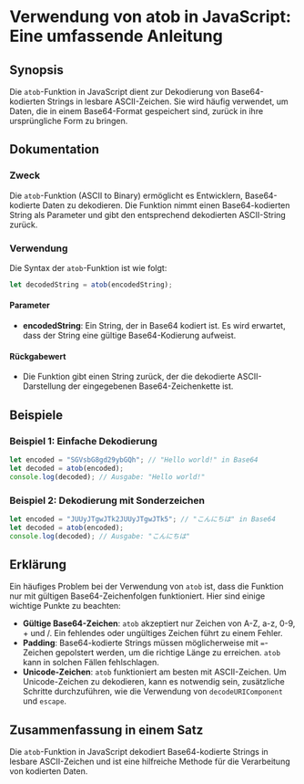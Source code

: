 <!--
Meta Description: # Verwendung von atob in JavaScript: Eine umfassende Anleitung ## Synopsis Die `atob`-Funktion in JavaScript dient zur Dekodierung von Base64-kodierte...
Meta Keywords: base64, atob, die, zeichen, funktion
-->

# Verwendung von atob in JavaScript: Eine umfassende Anleitung

## Synopsis
Die `atob`-Funktion in JavaScript dient zur Dekodierung von Base64-kodierten Strings in lesbare ASCII-Zeichen. Sie wird häufig verwendet, um Daten, die in einem Base64-Format gespeichert sind, zurück in ihre ursprüngliche Form zu bringen.

## Dokumentation
### Zweck
Die `atob`-Funktion (ASCII to Binary) ermöglicht es Entwicklern, Base64-kodierte Daten zu dekodieren. Die Funktion nimmt einen Base64-kodierten String als Parameter und gibt den entsprechend dekodierten ASCII-String zurück.

### Verwendung
Die Syntax der `atob`-Funktion ist wie folgt:

```javascript
let decodedString = atob(encodedString);
```

#### Parameter
- **encodedString**: Ein String, der in Base64 kodiert ist. Es wird erwartet, dass der String eine gültige Base64-Kodierung aufweist.

#### Rückgabewert
- Die Funktion gibt einen String zurück, der die dekodierte ASCII-Darstellung der eingegebenen Base64-Zeichenkette ist.

## Beispiele
### Beispiel 1: Einfache Dekodierung
```javascript
let encoded = "SGVsbG8gd29ybGQh"; // "Hello world!" in Base64
let decoded = atob(encoded);
console.log(decoded); // Ausgabe: "Hello world!"
```

### Beispiel 2: Dekodierung mit Sonderzeichen
```javascript
let encoded = "JUUyJTgwJTk2JUUyJTgwJTk5"; // "こんにちは" in Base64
let decoded = atob(encoded);
console.log(decoded); // Ausgabe: "こんにちは"
```

## Erklärung
Ein häufiges Problem bei der Verwendung von `atob` ist, dass die Funktion nur mit gültigen Base64-Zeichenfolgen funktioniert. Hier sind einige wichtige Punkte zu beachten:

- **Gültige Base64-Zeichen**: `atob` akzeptiert nur Zeichen von A-Z, a-z, 0-9, + und /. Ein fehlendes oder ungültiges Zeichen führt zu einem Fehler.
- **Padding**: Base64-kodierte Strings müssen möglicherweise mit `=`-Zeichen gepolstert werden, um die richtige Länge zu erreichen. `atob` kann in solchen Fällen fehlschlagen.
- **Unicode-Zeichen**: `atob` funktioniert am besten mit ASCII-Zeichen. Um Unicode-Zeichen zu dekodieren, kann es notwendig sein, zusätzliche Schritte durchzuführen, wie die Verwendung von `decodeURIComponent` und `escape`.

## Zusammenfassung in einem Satz
Die `atob`-Funktion in JavaScript dekodiert Base64-kodierte Strings in lesbare ASCII-Zeichen und ist eine hilfreiche Methode für die Verarbeitung von kodierten Daten.